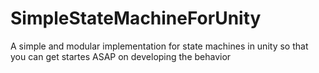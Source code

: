 # SimpleStateMachineForUnity
A simple and modular implementation for state machines in unity so that you can get startes ASAP on developing the behavior
